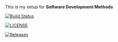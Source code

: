 This is my setup for **Software Development Methods**

[![Build Status](https://travis-ci.com/Leesh2903/sem.svg?branch=master)](https://travis-ci.com/Leesh2903/sem)

[![LICENSE](https://img.shields.io/github/license/<Leesh29>/sem.svg?style=flat-square)](https://github.com/<Leesh29>/sem/blob/master/LICENSE)

[![Releases](https://img.shields.io/github/release/<Leesh2903>/sem/all.svg?style=flat-square)](https://github.com/<Leesh2903>/sem/releases)
